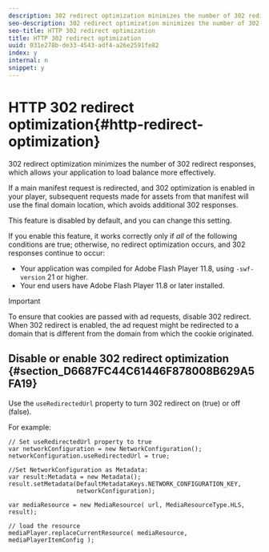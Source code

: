 ```yaml
---
description: 302 redirect optimization minimizes the number of 302 redirect responses, which allows your application to load balance more effectively.
seo-description: 302 redirect optimization minimizes the number of 302 redirect responses, which allows your application to load balance more effectively.
seo-title: HTTP 302 redirect optimization
title: HTTP 302 redirect optimization
uuid: 031e278b-de33-4543-adf4-a26e2591fe82
index: y
internal: n
snippet: y
---
```


# HTTP 302 redirect optimization{#http-redirect-optimization}

302 redirect optimization minimizes the number of 302 redirect responses, which allows your application to load balance more effectively.

 If a main manifest request is redirected, and 302 optimization is enabled in your player, subsequent requests made for assets from that manifest will use the final domain location, which avoids additional 302 responses.

This feature is disabled by default, and you can change this setting.

If you enable this feature, it works correctly only if *all* of the following conditions are true; otherwise, no redirect optimization occurs, and 302 responses continue to occur:

* Your application was compiled for Adobe Flash Player 11.8, using `-swf-version` 21 or higher. 
* Your end users have Adobe Flash Player 11.8 or later installed.

>[!IMPORTANT]
>
>To ensure that cookies are passed with ad requests, disable 302 redirect. When 302 redirect is enabled, the ad request might be redirected to a domain that is different from the domain from which the cookie originated.

## Disable or enable 302 redirect optimization {#section_D6687FC44C61446F878008B629A5FA19}

Use the `useRedirectedUrl` property to turn 302 redirect on (true) or off (false).

<a id="example_B886777252B745AAB48B1FCC42C97A25"></a>

For example: 

```
// Set useRedirectedUrl property to true 
var networkConfiguration = new NetworkConfiguration(); 
networkConfiguration.useRedirectedUrl = true; 
  
//Set NetworkConfiguration as Metadata: 
var result:Metadata = new Metadata(); 
result.setMetadata(DefaultMetadataKeys.NETWORK_CONFIGURATION_KEY,  
                   networkConfiguration); 
  
var mediaResource = new MediaResource( url, MediaResourceType.HLS, result); 
  
// load the resource 
mediaPlayer.replaceCurrentResource( mediaResource, mediaPlayerItemConfig );
```


